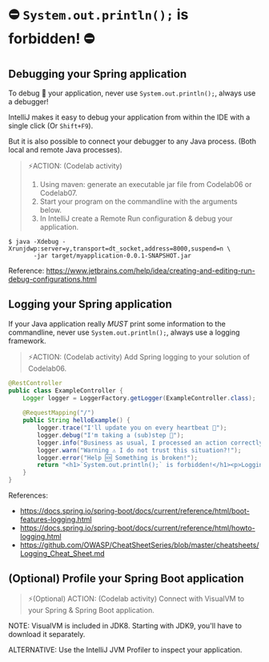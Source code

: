 # ⛔ `System.out.println();` is forbidden! ⛔

## Debugging your Spring application
To debug 🐞 your application, never use `System.out.println();`, always use a debugger!

IntelliJ makes it easy to debug your application from within the IDE with a single click (Or `Shift+F9`).

But it is also possible to connect your debugger to any Java process.
(Both local and remote Java processes).

> ⚡️ACTION: (Codelab activity)
> 1. Using maven: generate an executable jar file from Codelab06 or Codelab07.
> 2. Start your  program on the commandline with the arguments below.
> 3. In IntelliJ create a Remote Run configuration & debug your application.
````
$ java -Xdebug -Xrunjdwp:server=y,transport=dt_socket,address=8000,suspend=n \
       -jar target/myapplication-0.0.1-SNAPSHOT.jar
````
Reference: https://www.jetbrains.com/help/idea/creating-and-editing-run-debug-configurations.html

## Logging your Spring application
If your Java application really _MUST_ print some information to the commandline, never use `System.out.println();`, always use a logging framework.

> ⚡️ACTION: (Codelab activity)
> Add Spring logging to your solution of Codelab06.

````java
@RestController
public class ExampleController {
    Logger logger = LoggerFactory.getLogger(ExampleController.class);
 
    @RequestMapping("/")
    public String helloExample() {
        logger.trace("I'll update you on every heartbeat 💓");
        logger.debug("I'm taking a (sub)step 🚶");
        logger.info("Business as usual, I processed an action correctly");
        logger.warn("Warning ⚠ I do not trust this situation?!");
        logger.error("Help 🆘 Something is broken!");
        return "<h1>`System.out.println();` is forbidden!</h1><p>Logging for the win!</p>";
    }
}
````

References:
- https://docs.spring.io/spring-boot/docs/current/reference/html/boot-features-logging.html
- https://docs.spring.io/spring-boot/docs/current/reference/html/howto-logging.html
- https://github.com/OWASP/CheatSheetSeries/blob/master/cheatsheets/Logging_Cheat_Sheet.md


## (Optional) Profile your Spring Boot application
> ⚡️(Optional) ACTION: (Codelab activity) Connect with VisualVM to your Spring & Spring Boot application.

NOTE: VisualVM is included in JDK8. Starting with JDK9, you'll have to download it separately.

ALTERNATIVE: Use the IntelliJ JVM Profiler to inspect your application.